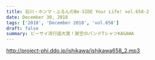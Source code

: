```yaml
---
title: 石川・ホンマ・ぶるんのBe-SIDE Your Life! vol.658-2
date: December 30, 2018
tags: ['2018', 'December 2018', 'vol.658']
draft: false
summary: ビーサイ流行語大賞！架空のバンドTシャツKAGAWA
---
```


http://project-phi.ddo.jp/ishikawa/ishikawa658_2.mp3
